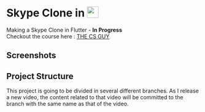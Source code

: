 # Skype Clone in <img src='http://sovitpoudel.com.np/wp-content/uploads/2019/01/flutter.png' height='30' width='30' align='top'>

Making a Skype Clone in Flutter - **In Progress**
<br>
Checkout the course here : [THE CS GUY](https://youtu.be/01PUYvVoLa8)

## Screenshots


## Project Structure

This project is going to be divided in several different branches. As I release a new video, the content related to that video will be committed to the branch with the same name as that of the video.
